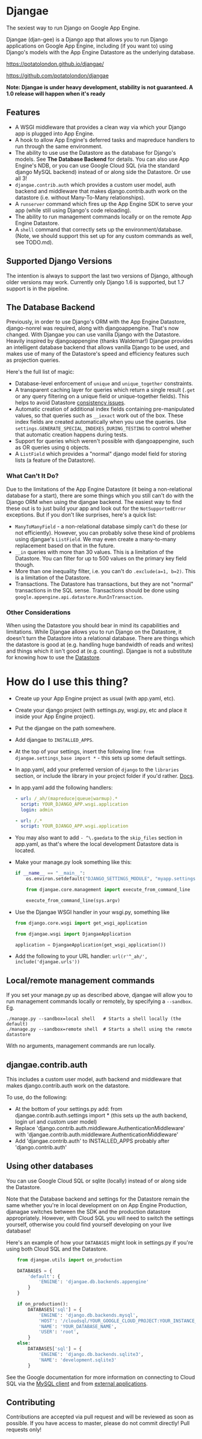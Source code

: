 # Djangae

The sexiest way to run Django on Google App Engine.

Djangae (djan-gee) is a Django app that allows you to run Django applications on Google App Engine, including (if you
want to) using Django's models with the App Engine Datastore as the underlying database.

https://potatolondon.github.io/djangae/

https://github.com/potatolondon/djangae

**Note: Djangae is under heavy development, stability is not guaranteed. A 1.0 release will happen when it's ready**

## Features

* A WSGI middleware that provides a clean way via which your Django app is plugged into App Engine.
* A hook to allow App Engine's deferred tasks and mapreduce handlers to run through the same environment.
* The ability to use use the Datastore as the database for Django's models.  See **The Database Backend** for details.
  You can also use App Engine's NDB, or you can use Google Cloud SQL (via the standard django MySQL backend) instead of
  or along side the Datastore. Or use all 3!
* `djangae.contrib.auth` which provides a custom user model, auth backend and middleware that makes django.contrib.auth
  work on the datastore (i.e. without Many-To-Many relationships).
* A `runserver` command which fires up the App Engine SDK to serve your app (while still using Django's code reloading).
* The ability to run management commands locally or on the remote App Engine Datastore.
* A `shell` command that correctly sets up the environment/database. (Note, we should support this set up for any
  custom commands as well, see TODO.md).

## Supported Django Versions

The intention is always to support the last two versions of Django, although older versions may work. Currently only
Django 1.6 is supported, but 1.7 support is in the pipeline.

## The Database Backend

Previously, in order to use Django's ORM with the App Engine Datastore, django-nonrel was required, along with
djangoappengine. That's now changed. With Djangae you can use vanilla Django with the Datastore. Heavily inspired by
djangoappengine (thanks Waldemar!) Djangae provides an intelligent database backend that allows vanilla Django to be
used, and makes use of many of the Datastore's speed and efficiency features such as projection queries.

Here's the full list of magic:

* Database-level enforcement of `unique` and `unique_together` constraints.
* A transparent caching layer for queries which return a single result (`.get` or any query filtering on a unique field
  or unique-together fields). This helps to avoid Datastore
  [consistency issues](https://developers.google.com/appengine/docs/python/datastore/structuring_for_strong_consistency_).
* Automatic creation of additional index fields containing pre-manipulated values, so that queries such as `__iexact`
  work out of the box. These index fields are created automatically when you use the queries.  Use
  `settings.GENERATE_SPECIAL_INDEXES_DURING_TESTING` to control whether that automatic creation happens during tests.
* Support for queries which weren't possible with djangoappengine, such as OR queries using `Q` objects.
* A `ListField` which provides a "normal" django model field for storing lists (a feature of the Datastore).


### What Can't It Do?

Due to the limitations of the App Engine Datastore (it being a non-relational database for a start), there are some
things which you still can't do with the Django ORM when using the djangae backend.  The easiest way to find these out
is to just build your app and look out for the `NotSupportedError` exceptions.  But if you don't like surprises, here's
a quick list:

* `ManyToManyField` - a non-relational database simply can't do these (or not efficiently).  However, you can probably
  solve these kind of problems using djangae's `ListField`.  We may even create a many-to-many replacement based on
  that in the future.
* `__in` queries with more than 30 values.  This is a limitation of the Datastore.  You can filter for up to 500 values
  on the primary key field though.
* More than one inequality filter, i.e. you can't do `.exclude(a=1, b=2)`.  This is a limitation of the Datastore.
* Transactions.  The Datastore has transactions, but they are not "normal" transactions in the SQL sense. Transactions
  should be done using `google.appengine.api.datastore.RunInTransaction`.


### Other Considerations

When using the Datastore you should bear in mind its capabilities and limitations. While Djangae allows you to run
Django on the Datastore, it doesn't turn the Datastore into a relational database. There are things which the
datastore is good at (e.g. handling huge bandwidth of reads and writes) and things which it isn't good at
(e.g. counting). Djangae is not a substitute for knowing how to use the
[Datastore](https://developers.google.com/appengine/docs/python/datastore/).


# How do I use this thing?

 * Create up your App Engine project as usual (with app.yaml, etc).
 * Create your django project (with settings.py, wsgi.py, etc and place it inside your App Engine project).
 * Put the djangae on the path somewhere.
 * Add djangae to `INSTALLED_APPS`.
 * At the top of your settings, insert the following line: `from djangae.settings_base import *` - this sets up some
   default settings.
 * In app.yaml, add your preferred version of `django` to the `libraries` section, or include the library in your
   project folder if you'd rather.
   [Docs](https://developers.google.com/appengine/docs/python/config/appconfig#Python_app_yaml_Configuring_libraries).
 * In app.yaml add the following handlers:

    ```yml
    - url: /_ah/(mapreduce|queue|warmup).*
      script: YOUR_DJANGO_APP.wsgi.application
      login: admin

    - url: /.*
      script: YOUR_DJANGO_APP.wsgi.application
    ```

 * You may also want to add `- ^\.gaedata` to the `skip_files` section in app.yaml, as that's where the local
   development Datastore data is located.
 * Make your manage.py look something like this:

    ```python
    if __name__ == "__main__":
        os.environ.setdefault("DJANGO_SETTINGS_MODULE", "myapp.settings")

        from djangae.core.management import execute_from_command_line

        execute_from_command_line(sys.argv)
    ```

 * Use the Djangae WSGI handler in your wsgi.py, something like

    ```python
    from django.core.wsgi import get_wsgi_application

    from djangae.wsgi import DjangaeApplication

    application = DjangaeApplication(get_wsgi_application())
    ```

 * Add the following to your URL handler: `url(r'^_ah/', include('djangae.urls'))`


## Local/remote management commands

If you set your manage.py up as described above, djangae will allow you to run management commands locally or
remotely, by specifying a `--sandbox`. Eg.

  ```
  ./manage.py --sandbox=local shell   # Starts a shell locally (the default)
  ./manage.py --sandbox=remote shell  # Starts a shell using the remote datastore
  ```

With no arguments, management commands are run locally.

## djangae.contrib.auth

This includes a custom user model, auth backend and middleware that makes django.contrib.auth work on the datastore.

To use, do the following:

 - At the bottom of your settings.py add: from djangae.contrib.auth.settings import * (this sets up the auth backend,
   login url and custom user model)
 - Replace 'django.contrib.auth.middleware.AuthenticationMiddleware' with
   'djangae.contrib.auth.middleware.AuthenticationMiddleware'
 - Add 'djangae.contrib.auth' to INSTALLED_APPS probably after 'django.contrib.auth'


## Using other databases

You can use Google Cloud SQL or sqlite (locally) instead of or along side the Datastore.

Note that the Database backend and settings for the Datastore remain the same whether you're in local development on on
App Engine Production, djanagae switches between the SDK and the production datastore appropriately.  However, with
Cloud SQL you will need to switch the settings yourself, otherwise you could find yourself developing on your
live database!

Here's an example of how your `DATABASES` might look in settings.py if you're using both Cloud SQL and the Datastore.

```python
    from djangae.utils import on_production

    DATABASES = {
        'default': {
            'ENGINE': 'djangae.db.backends.appengine'
        }
    }

    if on_production():
        DATABASES['sql'] = {
            'ENGINE': 'django.db.backends.mysql',
            'HOST': '/cloudsql/YOUR_GOOGLE_CLOUD_PROJECT:YOUR_INSTANCE_NAME',
            'NAME': 'YOUR_DATABASE_NAME',
            'USER': 'root',
        }
    else:
        DATABASES['sql'] = {
            'ENGINE': 'django.db.backends.sqlite3',
            'NAME': 'development.sqlite3'
        }
```

See the Google documentation for more information on connecting to Cloud SQL via the
[MySQL client](https://developers.google.com/cloud-sql/docs/mysql-client) and from
[external applications](https://developers.google.com/cloud-sql/docs/external).

## Contributing

Contributions are accepted via pull request and will be reviewed as soon as possible. If you have access to master, please do not commit directly! Pull requests only!
